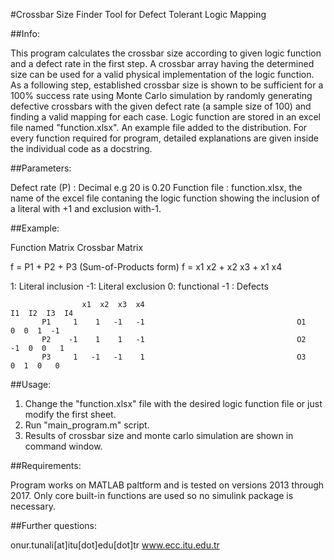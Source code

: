 #Crossbar Size Finder Tool for Defect Tolerant Logic Mapping

##Info:

This program calculates the crossbar size according to given logic function and a defect rate in the first step. A crossbar array having the determined size can be used for a valid physical implementation of the logic function. As a following step, established crossbar size is shown to be sufficient for a 100% success rate using Monte Carlo simulation by randomly generating defective crossbars with the given defect rate (a sample size of 100) and finding a valid mapping for each case. Logic function are stored in an excel file named "function.xlsx". An example file added to the distribution. For every function required for program, detailed explanations are given inside the individual code as a docstring.
	
##Parameters:

Defect rate (P) : Decimal e.g 20 is 0.20
Function file : function.xlsx, the name of the excel file contaning the logic function showing the inclusion of a literal with +1 and exclusion with-1.

##Example:

   Function Matrix                                             			Crossbar Matrix

   f = P1    +   P2    + P3 (Sum-of-Products form)
   f = x1 x2 + x2 x3 + x1 x4
   
   1: Literal inclusion -1: Literal exclusion         			0: functional  -1 : Defects

                    x1  x2  x3  x4                                             I1  I2  I3  I4
           P1     1    1   -1   -1                                 	O1      0  0  1  -1
           P2    -1    1    1   -1                                 	O2     -1  0  0   1
           P3     1   -1   -1    1                                 	O3      0  1  0   0

		   
##Usage:
	
1) Change the "function.xlsx" file with the desired logic function file or just modify the first sheet.
2) Run "main_program.m" script. 	
3) Results of crossbar size and monte carlo simulation are shown in command window. 
	
##Requirements:

Program works on MATLAB paltform and is tested on versions 2013 through 2017. Only core built-in functions are used so no simulink package is necessary. 

##Further questions: 

onur.tunali[at]itu[dot]edu[dot]tr
www.ecc.itu.edu.tr


